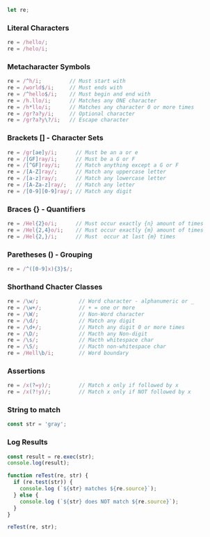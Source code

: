 ```javascript
let re;
```

### Literal Characters
```javascript
re = /hello/;
re = /helo/i;
```

### Metacharacter Symbols

```javascript
re = /^h/i;         // Must start with
re = /world$/i;     // Must ends with
re = /^hello$/i;    // Must begin and end with
re = /h.llo/i;      // Matches any ONE character
re = /h*llo/i;      // Matches any character 0 or more times
re = /gr?a?y/i;     // Optional character
re = /gr?a?y\?/i;   // Escape character
```

### Brackets [] - Character Sets
```javascript
re = /gr[ae]y/i;      // Must be an a or e
re = /[GF]ray/i;      // Must be a G or F
re = /[^GF]ray/i;     // Match anything except a G or F
re = /[A-Z]ray/;      // Match any uppercase letter
re = /[a-z]ray/;      // Match any lowercase letter
re = /[A-Za-z]ray/;   // Match any letter
re = /[0-9][0-9]ray/; // Match any digit
```

### Braces {} - Quantifiers
```javascript
re = /Hel{2}o/i;      // Must occur exactly {n} amount of times
re = /Hel{2,4}o/i;    // Must occur exactly {m} amount of times
re = /Hel{2,}/i;      // Must  occur at last {m} times
```

### Paretheses () - Grouping
```javascript
re = /^([0-9]x){3}$/;
```

### Shorthand Chacter Classes
```javascript
re = /\w/;             // Word character - alphanumeric or _
re = /\w+/;            // + = one or more
re = /\W/;             // Non-Word character
re = /\d/;             // Match any digit
re = /\d+/;            // Match any digit 0 or more times
re = /\D/;             // Macth any Non-digit
re = /\s/;             // Macth whitespace char
re = /\S/;             // Macth non-whitespace char
re = /Hell\b/i;        // Word boundary
```

### Assertions
```javascript
re = /x(?=y)/;         // Match x only if followed by x
re = /x(?!y)/;         // Match x only if NOT followed by x
```

### String to match
```javascript
const str = 'gray';
```

### Log Results
```javascript
const result = re.exec(str);
console.log(result);

function reTest(re, str) {
  if (re.test(str)) {
    console.log (`${str} matches ${re.source}`);
  } else {
    console.log (`${str} does NOT match ${re.source}`);
  }
}

reTest(re, str);
```
